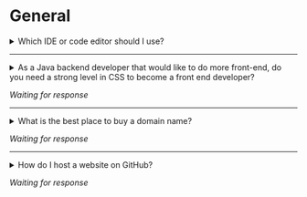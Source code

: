  # General

<details>
<summary>Which IDE or code editor should I use?</summary>

[VS Code](https://code.visualstudio.com) is a great choice and provides a lot of web friendly features out of the box, along with many 3rd party extensions to customize it just the way you like.

Some other alternatives are [Atom](https://atom.io), [Sublime Text](https://www.sublimetext.com), [WebStorm](https://www.jetbrains.com/webstorm/).

If you prefer to quickly try a new progrmaming language, you might like this list of [Awesome Online IDEs](https://ide.ceriously.com).

</details>

----

<details>
<summary>As a Java backend developer that would like to do more front-end, do you need a strong level in CSS to become a front end developer?</summary>


</details>

_Waiting for response_

----

<details>
<summary>What is the best place to buy a domain name?</summary>

</details>

_Waiting for response_

----

<details>
<summary>How do I host a website on GitHub?</summary>

</details>

_Waiting for response_
